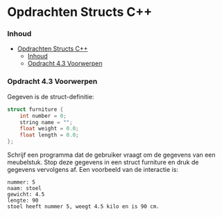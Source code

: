 # Opdrachten Structs C++[](title-id)

### Inhoud[](toc-id)
- [Opdrachten Structs C++](#opdrachten-structs-c)
    - [Inhoud](#inhoud)
    - [Opdracht 4.3 Voorwerpen](#opdracht-43-voorwerpen)


### Opdracht 4.3 Voorwerpen
Gegeven is de struct-definitie:

```c++
struct furniture {
    int number = 0;
    string name = "";
    float weight = 0.0;
    float length = 0.0;
};
```

Schrijf een programma dat de gebruiker vraagt om de gegevens van een meubelstuk. Stop
deze gegevens in een struct furniture en druk de gegevens vervolgens af. 
Een voorbeeld van de interactie is:
```
nummer: 5
naam: stoel
gewicht: 4.5
lengte: 90
stoel heeft nummer 5, weegt 4.5 kilo en is 90 cm.
```